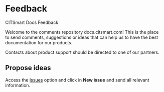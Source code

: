 # Feedback
CITSmart Docs Feedback

Welcome to the comments repository docs.citsmart.com! This is the place to send comments, suggestions or ideas that can help us to have the best documentation for our products.

Contacts about product support should be directed to one of our partners.

## Propose ideas
Access the [Issues][1] option and click in **New issue** and send all relevant information.

[1]:https://github.com/citsmartdocs/feedback/issues
